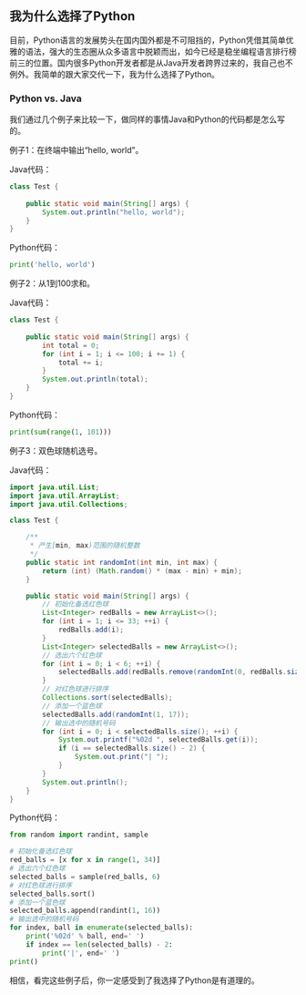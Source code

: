 ## 我为什么选择了Python

目前，Python语言的发展势头在国内国外都是不可阻挡的，Python凭借其简单优雅的语法，强大的生态圈从众多语言中脱颖而出，如今已经是稳坐编程语言排行榜前三的位置。国内很多Python开发者都是从Java开发者跨界过来的，我自己也不例外。我简单的跟大家交代一下，我为什么选择了Python。

### Python vs. Java

我们通过几个例子来比较一下，做同样的事情Java和Python的代码都是怎么写的。

例子1：在终端中输出“hello, world”。

Java代码：

```Java
class Test {
	
    public static void main(String[] args) {
        System.out.println("hello, world");
    }
}
```

Python代码：

```Python
print('hello, world')
```

例子2：从1到100求和。

Java代码：

```Java
class Test {
    
    public static void main(String[] args) {
        int total = 0;
        for (int i = 1; i <= 100; i += 1) {
            total += i;
        }
        System.out.println(total);
    }
}
```

Python代码：

```Python
print(sum(range(1, 101)))
```

例子3：双色球随机选号。

Java代码：

```Java
import java.util.List;
import java.util.ArrayList;
import java.util.Collections;

class Test {

    /**
     * 产生[min, max)范围的随机整数
     */
    public static int randomInt(int min, int max) {
        return (int) (Math.random() * (max - min) + min);
    }

    public static void main(String[] args) {
        // 初始化备选红色球
        List<Integer> redBalls = new ArrayList<>();
        for (int i = 1; i <= 33; ++i) {
            redBalls.add(i);
        }
        List<Integer> selectedBalls = new ArrayList<>();
        // 选出六个红色球
        for (int i = 0; i < 6; ++i) {
            selectedBalls.add(redBalls.remove(randomInt(0, redBalls.size())));
        }
        // 对红色球进行排序
        Collections.sort(selectedBalls);
        // 添加一个蓝色球
        selectedBalls.add(randomInt(1, 17));
        // 输出选中的随机号码
        for (int i = 0; i < selectedBalls.size(); ++i) {
            System.out.printf("%02d ", selectedBalls.get(i));
            if (i == selectedBalls.size() - 2) {
                System.out.print("| ");
            }
        }
        System.out.println();
    }
}
```

Python代码：

```Python
from random import randint, sample

# 初始化备选红色球
red_balls = [x for x in range(1, 34)]
# 选出六个红色球
selected_balls = sample(red_balls, 6)
# 对红色球进行排序
selected_balls.sort()
# 添加一个蓝色球
selected_balls.append(randint(1, 16))
# 输出选中的随机号码
for index, ball in enumerate(selected_balls):
    print('%02d' % ball, end=' ')
    if index == len(selected_balls) - 2:
        print('|', end=' ')
print()
```

相信，看完这些例子后，你一定感受到了我选择了Python是有道理的。